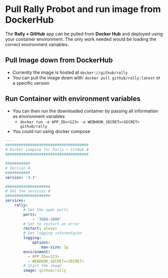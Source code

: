 # Pull Rally Probot and run image from DockerHub
The **Rally + GitHub** app can be pulled from **Docker Hub** and deployed using your container environment.
The only work needed would be loading the correct environment variables.

## Pull Image down from DockerHub
- Currently the image is hosted at `docker://github/rally`
- You can pull the image down with: `docker pull github/rally:latest` or a specific version

## Run Container with environment variables
- You can then run the downloaded container by passing all information as environment variables
  - `docker run -e APP_ID=<123> -e WEBHOOK_SECRET=<SECRET> github/rally`
- You could run using docker compose
```yml
---
#####################################
# Docker compose for Rally + GitHub #
#####################################

###########
# Version #
###########
version: '3.3'

####################
# Set the services #
####################
services:
    rally:
        # Set the open ports
        ports:
            - '3000:3000'
        # Set to restart on error
        restart: always
        # Set logging informatgion
        logging:
            options:
                max-size: 1g
        environment:
          - APP_ID=<123>
          - WEBHOOK_SECRET=<SECRET>
        # Start the image
        image: github/rally
```
